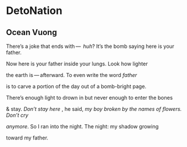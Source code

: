 # DetoNation
## Ocean Vuong
There’s a joke that ends with —  _huh_?
It’s the bomb saying here is your father.

Now here is your father inside
your lungs. Look how lighter

the earth is — afterward.
To even write the word _father_

is to carve a portion of the day
out of a bomb-bright page.

There’s enough light to drown in
but never enough to enter the bones

& stay. _Don’t stay here_ , he said, _my boy_
 _broken by the names of flowers. Don’t cry_

 _anymore_. So I ran into the night.
The night: my shadow growing

toward my father.